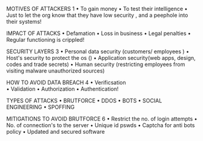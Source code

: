 MOTIVES OF ATTACKERS 1
	• To gain money
	• To test their intelligence
  • Just to let the org know that they have low security , and a peephole into their systems!

IMPACT OF ATTACKS 
	• Defamation
	• Loss in business
	• Legal penalties
  • Regular functioning is crippled!
  
SECURITY LAYERS 3
	• Personal data security (customers/ employees )
	• Host's security to protect the os ()
	• Application security(web apps, design, codes and trade secrets) 
	• Human security (restricting employees from visiting malware unauthorized sources)
  
HOW TO AVOID DATA BREACH 4
	• Verificsation  
	• Validation
	• Authorization 
  • Authentication!
  
TYPES OF ATTACKS
  • BRUTFORCE 
	• DDOS
	• BOTS
  • SOCIAL ENGINEERING
  • SPOFFING 
	
MITIGATIONS TO AVOID BRUTFORCE 6
	• Restrict the no. of login attempts 
	• No. of connection's to the server
	• Unique id pswds 
	• Captcha for anti bots policy
  • Updated and secured software

